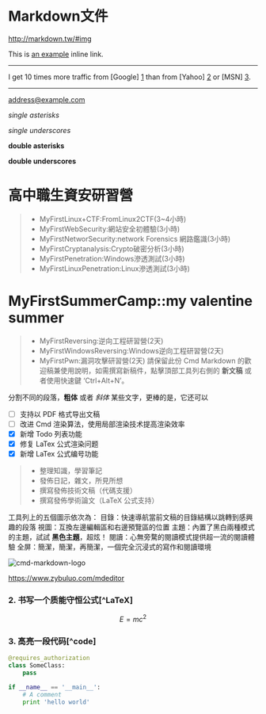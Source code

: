 # Markdown文件

http://markdown.tw/#img

This is [an example](http://example.com/ "Title") inline link.

------

I get 10 times more traffic from [Google] [1] than from
[Yahoo] [2] or [MSN] [3].

  [1]: http://google.com/        "Google"
  [2]: http://search.yahoo.com/  "Yahoo Search"
  [3]: http://search.msn.com/    "MSN Search"

------

<address@example.com>

*single asterisks*

_single underscores_

**double asterisks**

__double underscores__

# 高中職生資安研習營
> *  MyFirstLinux+CTF:FromLinux2CTF(3~4小時)
> *  MyFirstWebSecurity:網站安全初體驗(3小時)
> *  MyFirstNetworSecurity:network Forensics 網路鑑識(3小時)
> *  MyFirstCryptanalysis:Crypto破密分析(3小時)
> * MyFirstPenetration:Windows滲透測試(3小時)
> * MyFirstLinuxPenetration:Linux滲透測試(3小時)

# MyFirstSummerCamp::my valentine summer 
> *  MyFirstReversing:逆向工程研習營(2天)
> *  MyFirstWindowsReversing:Windows逆向工程研習營(2天)
> *  MyFirstPwn:漏洞攻擊研習營(2天)
> 請保留此份 Cmd Markdown 的歡迎稿兼使用說明，如需撰寫新稿件，點擊頂部工具列右側的 <i class="icon-file"></i> **新文稿** 或者使用快速鍵 ‘Ctrl+Alt+N’。

分割不同的段落，**粗体** 或者 *斜体* 某些文字，更棒的是，它还可以


- [ ] 支持以 PDF 格式导出文稿
- [ ] 改进 Cmd 渲染算法，使用局部渲染技术提高渲染效率
- [x] 新增 Todo 列表功能
- [x] 修复 LaTex 公式渲染问题
- [x] 新增 LaTex 公式编号功能

> * 整理知識，學習筆記
> * 發佈日記，雜文，所見所想
> * 撰寫發佈技術文稿（代碼支援）
> * 撰寫發佈學術論文（LaTeX 公式支持）

工具列上的五個圖示依次為：
<i class="icon-list"></i> 目錄：快速導航當前文稿的目錄結構以跳轉到感興趣的段落
<i class="icon-chevron-sign-left"></i> 視圖：互換左邊編輯區和右邊預覽區的位置
<i class="icon-adjust"></i> 主題：內置了黑白兩種模式的主題，試試 **黑色主題**，超炫！
<i class="icon-desktop"></i> 閱讀：心無旁騖的閱讀模式提供超一流的閱讀體驗
<i class="icon-fullscreen"></i> 全屏：簡潔，簡潔，再簡潔，一個完全沉浸式的寫作和閱讀環境



![cmd-markdown-logo](https://www.zybuluo.com/static/img/logo.png)

https://www.zybuluo.com/mdeditor

### 2. 书写一个质能守恒公式[^LaTeX]

$$E=mc^2$$

### 3. 高亮一段代码[^code]

```python
@requires_authorization
class SomeClass:
    pass

if __name__ == '__main__':
    # A comment
    print 'hello world'
